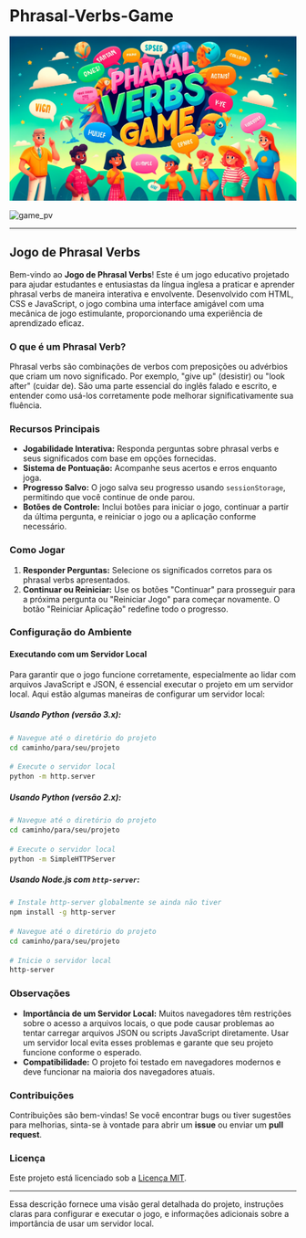 # Phrasal-Verbs-Game
<img src="https://github.com/gmaciel10/Phrasal-Verbs-Game/blob/main/A_vibrant_and_educational_header_image_for_a_phras.png?raw=true" alt="Texto Alternativo">

![game_pv](https://github.com/user-attachments/assets/85092b61-3acd-40b9-ab75-2f471c976148)

---

## Jogo de Phrasal Verbs

Bem-vindo ao **Jogo de Phrasal Verbs**! Este é um jogo educativo projetado para ajudar estudantes e entusiastas da língua inglesa a praticar e aprender phrasal verbs de maneira interativa e envolvente. Desenvolvido com HTML, CSS e JavaScript, o jogo combina uma interface amigável com uma mecânica de jogo estimulante, proporcionando uma experiência de aprendizado eficaz.

### O que é um Phrasal Verb?

Phrasal verbs são combinações de verbos com preposições ou advérbios que criam um novo significado. Por exemplo, "give up" (desistir) ou "look after" (cuidar de). São uma parte essencial do inglês falado e escrito, e entender como usá-los corretamente pode melhorar significativamente sua fluência.

### Recursos Principais

- **Jogabilidade Interativa:** Responda perguntas sobre phrasal verbs e seus significados com base em opções fornecidas.
- **Sistema de Pontuação:** Acompanhe seus acertos e erros enquanto joga.
- **Progresso Salvo:** O jogo salva seu progresso usando `sessionStorage`, permitindo que você continue de onde parou.
- **Botões de Controle:** Inclui botões para iniciar o jogo, continuar a partir da última pergunta, e reiniciar o jogo ou a aplicação conforme necessário.

### Como Jogar

1. **Responder Perguntas:** Selecione os significados corretos para os phrasal verbs apresentados.
2. **Continuar ou Reiniciar:** Use os botões "Continuar" para prosseguir para a próxima pergunta ou "Reiniciar Jogo" para começar novamente. O botão "Reiniciar Aplicação" redefine todo o progresso.

### Configuração do Ambiente

#### Executando com um Servidor Local

Para garantir que o jogo funcione corretamente, especialmente ao lidar com arquivos JavaScript e JSON, é essencial executar o projeto em um servidor local. Aqui estão algumas maneiras de configurar um servidor local:

##### Usando Python (versão 3.x):

```bash
# Navegue até o diretório do projeto
cd caminho/para/seu/projeto

# Execute o servidor local
python -m http.server
```

##### Usando Python (versão 2.x):

```bash
# Navegue até o diretório do projeto
cd caminho/para/seu/projeto

# Execute o servidor local
python -m SimpleHTTPServer
```

##### Usando Node.js com `http-server`:

```bash
# Instale http-server globalmente se ainda não tiver
npm install -g http-server

# Navegue até o diretório do projeto
cd caminho/para/seu/projeto

# Inicie o servidor local
http-server
```

### Observações

- **Importância de um Servidor Local:** Muitos navegadores têm restrições sobre o acesso a arquivos locais, o que pode causar problemas ao tentar carregar arquivos JSON ou scripts JavaScript diretamente. Usar um servidor local evita esses problemas e garante que seu projeto funcione conforme o esperado.
- **Compatibilidade:** O projeto foi testado em navegadores modernos e deve funcionar na maioria dos navegadores atuais.

### Contribuições

Contribuições são bem-vindas! Se você encontrar bugs ou tiver sugestões para melhorias, sinta-se à vontade para abrir um **issue** ou enviar um **pull request**.

### Licença

Este projeto está licenciado sob a [Licença MIT](LICENSE).

---

Essa descrição fornece uma visão geral detalhada do projeto, instruções claras para configurar e executar o jogo, e informações adicionais sobre a importância de usar um servidor local.
